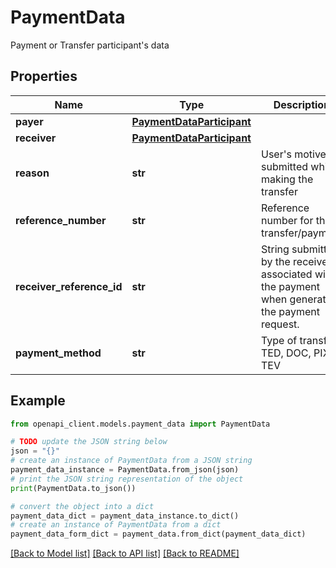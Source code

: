 # PaymentData

Payment or Transfer participant's data

## Properties

Name | Type | Description | Notes
------------ | ------------- | ------------- | -------------
**payer** | [**PaymentDataParticipant**](PaymentDataParticipant.md) |  | [optional] 
**receiver** | [**PaymentDataParticipant**](PaymentDataParticipant.md) |  | [optional] 
**reason** | **str** | User&#39;s motive submitted while making the transfer | [optional] 
**reference_number** | **str** | Reference number for the transfer/payment | [optional] 
**receiver_reference_id** | **str** | String submitted by the receiver associated with the payment when generating the payment request. | [optional] 
**payment_method** | **str** | Type of transfer. TED, DOC, PIX or TEV | [optional] 

## Example

```python
from openapi_client.models.payment_data import PaymentData

# TODO update the JSON string below
json = "{}"
# create an instance of PaymentData from a JSON string
payment_data_instance = PaymentData.from_json(json)
# print the JSON string representation of the object
print(PaymentData.to_json())

# convert the object into a dict
payment_data_dict = payment_data_instance.to_dict()
# create an instance of PaymentData from a dict
payment_data_form_dict = payment_data.from_dict(payment_data_dict)
```
[[Back to Model list]](../README.md#documentation-for-models) [[Back to API list]](../README.md#documentation-for-api-endpoints) [[Back to README]](../README.md)


